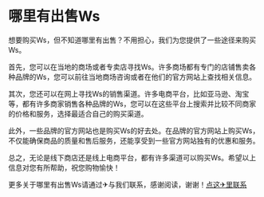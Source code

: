 # 哪里有出售Ws

想要购买Ws，但不知道哪里有出售？不用担心，我们为您提供了一些途径来购买Ws。

首先，您可以在当地的商场或者专卖店寻找Ws。许多商场都有专门的店铺售卖各种品牌的Ws，您可以前往当地商场咨询或者在他们的官方网站上查找相关信息。

其次，您还可以在网上寻找Ws的销售渠道。许多电商平台，比如亚马逊、淘宝等，都有许多商家销售各种品牌的Ws，您可以在这些平台上搜索并比较不同商家的价格和服务，选择最适合自己的购买渠道。

此外，一些品牌的官方网站也是购买Ws的好去处。在品牌的官方网站上购买Ws，不仅能确保商品的质量和售后服务，还能享受到一些官方网站独有的优惠和服务。

总之，无论是线下商店还是线上电商平台，都有许多渠道可以购买Ws。希望以上信息对您有所帮助，祝您购物愉快！

更多关于哪里有出售Ws请通过✈与我们联系，感谢阅读，谢谢！[点这✈里联系](https://w.k02.cc)